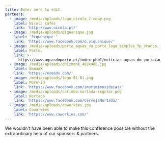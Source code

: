 ```yaml
---
title: Enter here to edit.
partners:
  - image: /media/uploads/logo_nicola_2-copy.png
    label: Nicola cafés
    link: 'http://www.nicola.pt/'
  - image: /media/uploads/piquenique.jpg
    label: 'Piquenique '
    link: 'https://www.facebook.com/o.piquenique/'
  - image: /media/uploads/porto_aguas_do_porto_logo_simples_fp_branco.jpg
    label: Porto.
    link: >-
      https://www.aguasdoporto.pt/index.php?/noticias-aguas-do-porto/aquaporto-leva-ciencia-divertida-ao-parque-da-cidade-
  - image: /media/uploads/qhizmqnk_400x400.jpg
    label: NomadX
    link: 'https://nomadx.com/'
  - image: /media/uploads/logo-01-01.png
    label: More-id
    link: 'https://www.facebook.com/imprimimosideias/'
  - image: /media/uploads/carimbo-nortada-regular.png
    label: Nortada
    link: 'https://www.facebook.com/CervejaNortada/'
  - image: /media/uploads/coworkies.jpg
    label: Coworkies
    link: 'https://www.coworkies.com/'
---
```

We wouldn't have been able to make this conference possible without the extraordinary help of our sponsors & partners.
